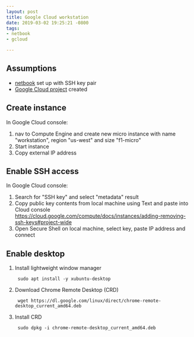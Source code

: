 ```yaml
---
layout: post
title: Google Cloud workstation
date: 2019-03-02 19:25:21 -0800
tags:
- netbook
- gcloud

---
```

## Assumptions

* [netbook](netbook-development "my notes on netbook development") set up with SSH key pair
* [Google Cloud project](https://cloud.google.com/resource-manager/docs/creating-managing-projects#creating_a_project "Google Cloud project docs") created

## Create instance

In Google Cloud console:

1. nav to Compute Engine and create new micro instance with name "workstation", region "us-west" and size "f1-micro"
2. Start instance
3. Copy external IP address

## Enable SSH access

In Google Cloud console:

1. Search for "SSH key" and select "metadata" result
2. Copy public key contents from local machine using Text and paste into Cloud console https://cloud.google.com/compute/docs/instances/adding-removing-ssh-keys#project-wide
3. Open Secure Shell on local machine, select key, paste IP address and connect

## Enable desktop

1. Install lightweight window manager

        sudo apt install -y xubuntu-desktop
2. Download Chrome Remote Desktop (CRD)

        wget https://dl.google.com/linux/direct/chrome-remote-desktop_current_amd64.deb
3. Install CRD

        sudo dpkg -i chrome-remote-desktop_current_amd64.deb